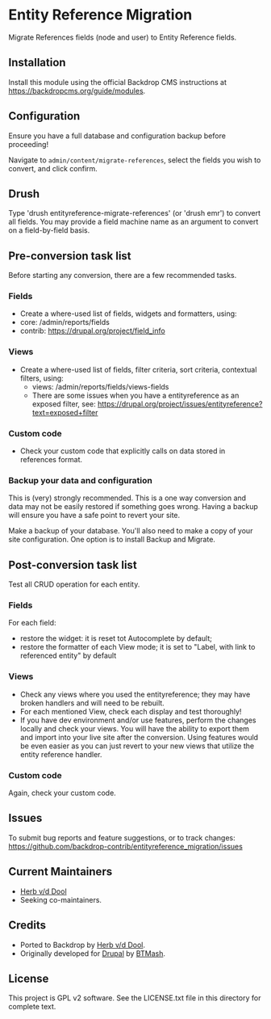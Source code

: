 # Entity Reference Migration

Migrate References fields (node and user) to Entity Reference fields.

## Installation

Install this module using the official Backdrop CMS instructions at <https://backdropcms.org/guide/modules>.

## Configuration

Ensure you have a full database and configuration backup before proceeding!

Navigate to `admin/content/migrate-references`, select the fields you wish to convert,
and click confirm.

## Drush

Type 'drush entityreference-migrate-references' (or 'drush emr') to convert all
fields. You may provide a field machine name as an argument to convert on a
field-by-field basis.

## Pre-conversion task list

Before starting any conversion, there are a few recommended tasks.

### Fields

* Create a where-used list of fields, widgets and formatters, using:
* core: /admin/reports/fields
* contrib: <https://drupal.org/project/field_info>

### Views

* Create a where-used list of fields, filter criteria, sort criteria, contextual
filters, using:
  * views: /admin/reports/fields/views-fields
  * There are some issues when you have a entityreference as an exposed filter,
see: <https://drupal.org/project/issues/entityreference?text=exposed+filter>

### Custom code

* Check your custom code that explicitly calls on data stored in references
format.

### Backup your data and configuration

This is (very) strongly recommended.  This is a one way conversion and data may
not be easily restored if something goes wrong. Having a backup will ensure you
have a safe point to revert your site.

Make a backup of your database.  You'll also need to make a copy of your
site configuration. One option is to install Backup and Migrate.

## Post-conversion task list

Test all CRUD operation for each entity.

### Fields

For each field:

* restore the widget: it is reset tot Autocomplete by default;
* restore the formatter of each View mode; it is set to "Label, with link to
referenced entity" by default

### Views

* Check any views where you used the entityreference; they may have broken
handlers and will need to be rebuilt.
* For each mentioned View, check each display and test thoroughly!
* If you have dev environment and/or use features, perform the changes locally
and check your views. You will have the ability to export them and import into
your live site after the conversion. Using features would be even easier as you
can just revert to your new views that utilize the entity reference handler.

### Custom code

Again, check your custom code.

## Issues

To submit bug reports and feature suggestions, or to track changes:
  <https://github.com/backdrop-contrib/entityreference_migration/issues>

## Current Maintainers

* [Herb v/d Dool](https://github.com/herbdool/)
* Seeking co-maintainers.

## Credits

* Ported to Backdrop by [Herb v/d Dool](https://github.com/herbdool/).
* Originally developed for [Drupal](https://www.drupal.org/project/entityreference_migration) by [BTMash](https://www.drupal.org/u/btmash).

## License

This project is GPL v2 software. See the LICENSE.txt file in this directory for
complete text.
